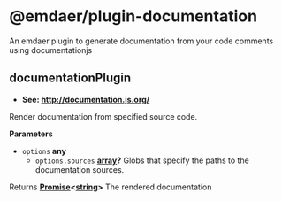 <!--
  This file was generated by emdaer

  Its template can be found at .emdaer/README.emdaer.md
-->

# @emdaer/plugin-documentation

An emdaer plugin to generate documentation from your code comments using documentationjs

<!-- Generated by documentation.js. Update this documentation by updating the source code. -->

## documentationPlugin

-   **See: <http://documentation.js.org/>**

Render documentation from specified source code.

**Parameters**

-   `options` **any** 
    -   `options.sources` **[array](https://developer.mozilla.org/en-US/docs/Web/JavaScript/Reference/Global_Objects/Array)?** Globs that specify the paths to the documentation sources.

Returns **[Promise](https://developer.mozilla.org/en-US/docs/Web/JavaScript/Reference/Global_Objects/Promise)&lt;[string](https://developer.mozilla.org/en-US/docs/Web/JavaScript/Reference/Global_Objects/String)>** The rendered documentation

